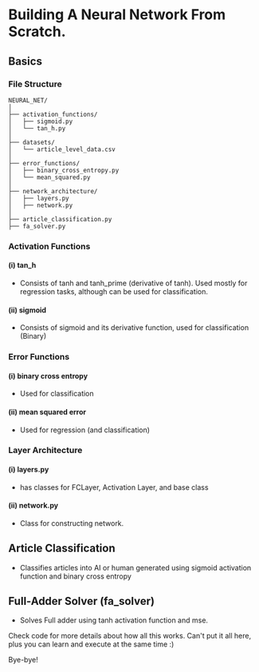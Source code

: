 # Building A Neural Network From Scratch.
## Basics
### File Structure
```
NEURAL_NET/
│
├── activation_functions/
│   ├── sigmoid.py
│   └── tan_h.py
│
├── datasets/
│   └── article_level_data.csv
│
├── error_functions/
│   ├── binary_cross_entropy.py
│   └── mean_squared.py
│
├── network_architecture/
│   ├── layers.py
│   ├── network.py
│
├── article_classification.py
├── fa_solver.py
```

### Activation Functions
#### (i) tan_h
* Consists of tanh and tanh_prime (derivative of tanh). Used mostly for regression tasks, although can be used for classification.
#### (ii) sigmoid
* Consists of sigmoid and its derivative function, used for classification (Binary)
### Error Functions
#### (i) binary cross entropy
* Used for classification
#### (ii) mean squared error
* Used for regression (and classification)

### Layer Architecture
#### (i) layers.py
* has classes for FCLayer, Activation Layer, and base class
#### (ii) network.py
* Class for constructing network.

## Article Classification
* Classifies articles into AI or human generated using sigmoid activation function and binary cross entropy
## Full-Adder Solver (fa_solver)
* Solves Full adder using tanh activation function and mse.

Check code for more details about how all this works. Can't put it all here, plus you can learn and execute at the same time :)

Bye-bye!
